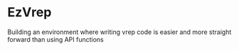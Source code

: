 # EzVrep
 Building an environment where writing vrep code is easier and more straight forward than using API functions

